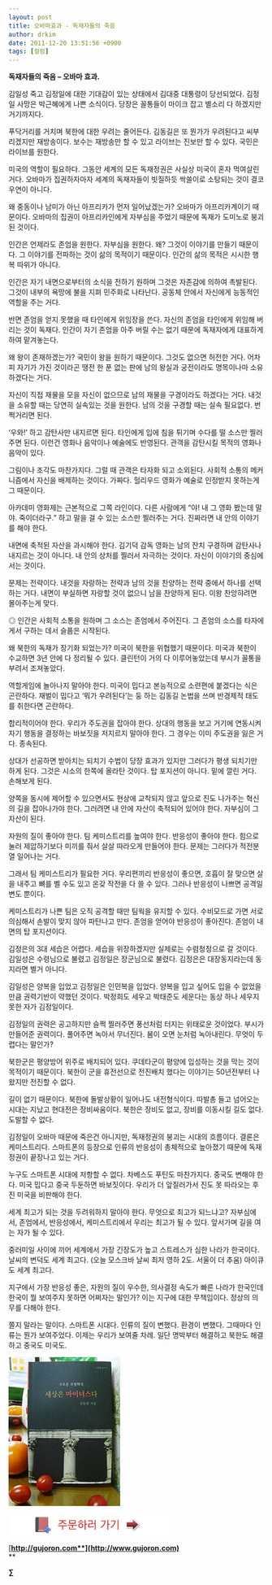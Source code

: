 ```yaml
---
layout: post
title: 오바마효과 - 독재자들의 죽음
author: drkim
date: 2011-12-20 13:51:56 +0900
tags: [컬럼]
---
```

  
**독재자들의 죽음 – 오바마 효과.** 

김일성 죽고 김정일에 대한 기대감이 있는 상태에서 김대중 대통령이 당선되었다. 김정일 사망은 박근혜에게 나쁜 소식이다. 당장은 꼴통들이 마이크 잡고 별소리 다 하겠지만 거기까지다. 

푸닥거리를 거치며 북한에 대한 우려는 줄어든다. 김동길은 또 뭔가가 우려된다고 씨부리겠지만 재방송이다. 보수는 재방송만 할 수 있고 라이브는 진보만 할 수 있다. 국민은 라이브를 원한다. 

미국의 역할이 필요하다. 그동안 세계의 모든 독재정권은 사실상 미국이 혼자 먹여살린 거다. 오바마가 집권하자마자 세계의 독재자들이 빗질하듯 싹쓸이로 소탕되는 것이 결코 우연이 아니다. 

왜 중동이나 남미가 아닌 아프리카가 먼저 일어났겠는가? 오바마가 아프리카계이기 때문이다. 오바마의 집권이 아프리카인에게 자부심을 주었기 때문에 독재가 도미노로 붕괴된 것이다. 

인간은 언제라도 존엄을 원한다. 자부심을 원한다. 왜? 그것이 이야기를 만들기 때문이다. 그 이야기를 전파하는 것이 삶의 목적이기 때문이다. 인간의 삶의 목적은 시시한 행복 따위가 아니다. 

인간은 자기 내면으로부터의 소식을 전하기 원하며 그것은 자존감에 의하여 촉발된다. 그것이 내부의 욕망에 불을 지펴 민주화로 나타난다. 공동체 안에서 자신에게 능동적인 역할을 주는 거다. 

반면 존엄을 얻지 못했을 때 타인에게 위임장을 쓴다. 자신의 존엄을 타인에게 위임해 버리는 것이 독재다. 인간이 자기 존엄을 아주 버릴 수는 없기 때문에 독재자에게 대표하게 하여 맡겨놓는다. 

왜 왕이 존재하겠는가? 국민이 왕을 원하기 때문이다. 그것도 없으면 허전한 거다. 어차피 자기가 가진 것이라곤 땡전 한 푼 없는 판에 남의 왕실과 궁전이라도 명목이나마 소유하겠다는 거다. 

자신이 직접 재물을 모을 자신이 없으므로 남의 재물을 구경이라도 하겠다는 거다. 내것을 소유할 때는 당연히 실속있는 것을 원한다. 남의 것을 구경할 때는 실속 필요없다. 번쩍거리면 된다. 

‘우와!’ 하고 감탄사만 내지르면 된다. 타인에게 입에 침을 튀기며 수다를 떨 소스만 찔러주면 된다. 이런건 영화나 음악이나 예술에도 반영된다. 관객을 감탄시킬 목적의 영화나 음악이 있다. 

그림이나 조각도 마찬가지다. 그럴 때 관객은 타자화 되고 소외된다. 사회적 소통의 메커니즘에서 자신을 배제하는 것이다. 가짜다. 헐리우드 영화가 예술로 인정받지 못하는게 그 때문이다. 

아카데미 영화제는 근본적으로 그쪽 라인이다. 다른 사람에게 “야! 내 그 영화 봤는데 말야. 죽이더라구.” 하고 말을 걸 수 있는 소스만 찔러주는 거다. 진짜라면 내 안의 이야기를 해야 한다. 

내면에 축적된 자산을 과시해야 한다. 김기덕 감독 영화는 남의 잔치 구경하며 감탄사나 내지르는 것이 아니다. 내 안의 상처를 찔러서 자극하는 것이다. 자신이 이야기의 중심에 서는 것이다. 

문제는 전략이다. 내것을 자랑하는 전략과 남의 것을 찬양하는 전략 중에서 하나를 선택하는 거다. 내면이 부실하면 자랑할 것이 없으니 남을 찬양하게 된다. 이왕 찬앙햐려면 몰아주는게 맞다. 

◎ 인간은 사회적 소통을 원하며 그 소스는 존엄에서 주어진다. 그 존엄의 소스를 타자에게서 구하는 데서 슬픔은 시작된다. 

왜 북한의 독재가 장기화 되었는가? 미국이 북한을 위협했기 때문이다. 미국과 북한이 수교하면 3년 안에 다 정리될 수 있다. 클린턴이 거의 다 이루어놓았는데 부시가 꼴통을 부려서 조져놓았다. 

역할게임에 놀아나지 말아야 한다. 미국이 밉다고 본능적으로 소련편에 붙겠다는 식은 곤란하다. 재벌이 밉다고 ‘뭐가 우려된다’는 둥 하는 김동길 논법을 쓰며 반경제적 태도를 취한다면 곤란하다. 

합리적이어야 한다. 우리가 주도권을 잡아야 한다. 상대의 행동을 보고 거기에 연동시켜 자기 행동을 결정하는 바보짓을 저지르지 말아야 한다. 그 경우는 이미 주도권을 잃은 거다. 종속된다. 

상대가 선공하면 받아치는 되치기 수법이 당장 효과가 있지만 그러다가 평생 되치기만 하게 된다. 그것은 시소의 한쪽에 올라탄 것이다. 탑 포지션이 아니다. 밑에 깔린 거다. 손해보게 된다. 

양쪽을 동시에 제어할 수 있으면서도 현상에 교착되지 않고 앞으로 진도 나가주는 혁신의 길을 잡아나가야 한다. 그러려면 내 안에 자산이 축적되어 있어야 한다. 자부심이 그 자산이 된다. 

자원의 질이 좋아야 한다. 팀 케미스트리를 높여야 한다. 반응성이 좋아야 한다. 힘으로 눌러 제압하기보다 미끼를 줘서 살살 따라오게 만들어야 한다. 문제는 그러다가 적전분열 일어나는 거다. 

그래서 팀 케미스트리가 필요한 거다. 우리편끼리 반응성이 좋으면, 호흡이 잘 맞으면 살을 내주고 뼈를 벨 수도 있고 온갖 작전을 다 쓸 수 있다. 그러나 반응성이 나쁘면 공격일변도 뿐이다. 

케미스트리가 나쁜 팀은 오직 공격할 때만 팀웍을 유지할 수 있다. 수비모드로 가면 서로 의심해서 손발이 맞지 않아 파탄나고 만다. 존엄을 얻어야 반응성이 좋아진다. 존엄이 내면의 탑 포지션이다. 

김정은의 3대 세습은 어렵다. 세습을 위장하겠지만 실제로는 수렴청정으로 갈 것이다. 김일성은 수령님으로 불렸고 김정일은 장군님으로 불렸다. 김정은은 대장동지라는데 동지라면 별거 아니다. 

김일성은 양복을 입었고 김정일은 인민복을 입었다. 양복을 입고 싶어도 입을 수 없었을만큼 권력기반이 약했던 것이다. 박정희도 세우고 박태준도 세운다는 동상 하나 세우지 못한 자가 김정일이다. 

김정일의 권력은 공고하지만 슬쩍 찔러주면 풍선처럼 터지는 위태로운 것이었다. 부시가 만들어준 권력이다. 풀어주면 녹아서 무너진다. 봄이 오면 눈처럼 녹아내린다. 무엇이 두렵다는 말인가? 

북한군은 평양방어 위주로 배치되어 있다. 쿠데타군이 평양에 입성하는 것을 막는 것이 목적이기 때문이다. 북한이 군을 휴전선으로 전진배치 했다는 이야기는 50년전부터 나왔지만 전진할 수 없다. 

길이 없기 때문이다. 북한에 돌발상황이 일어나도 내전형식이다. 따발총 들고 넘어오는 시대는 지났고 현대전은 장비싸움이다. 북한은 장비도 없고, 장비를 이동시킬 길도 없다. 도발할 수 없다. 

김정일이 오바마 때문에 죽은건 아니지만, 독재정권의 붕괴는 시대의 흐름이다. 결론은 케미스트리다. 스마트폰의 등장으로 인류의 반응성이 총체적으로 높아졌기 때문에 독재정권이 끝장나고 있는 거다. 

누구도 스마트폰 시대에 저항할 수 없다. 차베스도 푸틴도 마찬가지다. 중국도 변해야 한다. 미국 밉다고 중국 두둔하면 바보짓이다. 우리가 더 앞질러가서 진도 못 따라오는 후진 미국을 비판해야 한다. 

세계 최고가 되는 것을 두려워하지 말아야 한다. 무엇으로 최고가 되느냐고? 자부심에서, 존엄에서, 반응성에서, 케미스트리에서 우리는 최고가 될 수 있다. 앞서가며 길을 여는 자가 될 수 있다. 

중러미일 사이에 끼어 세계에서 가장 긴장도가 높고 스트레스가 심한 나라가 한국이다. 날씨의 변덕도 세계 최고다. (오늘 모스크바 날씨 최저 영하 2도. 서울이 더 추움) 아이큐도 세계 최고다. 

지구에서 가장 반응성 좋은, 자원의 질이 우수한, 의사결정 속도가 빠른 나라가 한국인데 한국이 뭘 보여주지 못하면 어쩌자는 말인가? 이는 지구에 대한 무책임이다. 정상의 의무를 다해야 한다. 



쫄지 말라는 말이다. 스마트폰 시대다. 인류의 질이 변했다. 환경이 변했다. 그때마다 인류는 뭔가 보여주었다. 이제는 우리가 보여줄 차례. 일단 명박부터 해결하고 북한도 해결하고 중국도 미국도.







![](/files/attach/images/199/440/211/001030.jpg)   


![](/files/attach/images/199/376/206/bookorder.gif)


  





  




[**http://gujoron.com**](http://www.gujoron.com)**  
** 

**∑**